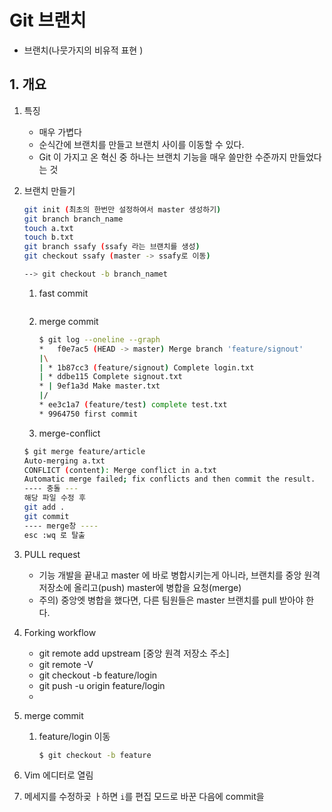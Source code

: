 # Git 브랜치

- 브랜치(나뭇가지의 비유적 표현 )

## 1. 개요

1. 특징

   - 매우 가볍다
   - 순식간에 브랜치를 만들고 브랜치 사이를 이동할 수 있다.
   - Git 이 가지고 온 혁신 중 하나는 브랜치 기능을 매우 쓸만한 수준까지 만들었다는 것

   

2. 브랜치 만들기

   ```bash
   git init (최초의 한번만 설정하여서 master 생성하기)
   git branch branch_name
   touch a.txt
   touch b.txt
   git branch ssafy (ssafy 라는 브랜치를 생성)
   git checkout ssafy (master -> ssafy로 이동)
   
   --> git checkout -b branch_namet
   ```

   

   1. fast commit

      ```bash
      
      ```

   2. merge commit

      ```bash
      $ git log --oneline --graph
      *   f0e7ac5 (HEAD -> master) Merge branch 'feature/signout'
      |\
      | * 1b87cc3 (feature/signout) Complete login.txt
      | * ddbe115 Complete signout.txt
      * | 9ef1a3d Make master.txt
      |/
      * ee3c1a7 (feature/test) complete test.txt
      * 9964750 first commit
      
      ```

   3.  merge-conflict

      ```bash
      $ git merge feature/article
      Auto-merging a.txt
      CONFLICT (content): Merge conflict in a.txt
      Automatic merge failed; fix conflicts and then commit the result.
      ---- 충돌 ---
      해당 파일 수정 후 
      git add .
      git commit
      ---- merge창 ----
      esc :wq 로 탈출
      
      ```

      

3. PULL request

   - 기능 개발을 끝내고 master 에 바로 병합시키는게 아니라, 브랜치를 중앙 원격 저장소에 올리고(push) master에 병합을 요청(merge)
   - 주의) 중앙엣 병합을 했다면, 다른 팀원들은 master 브랜치를 pull 받아야 한다.

4. Forking workflow

   - git remote add upstream [중앙 원격 저장소 주소]
   - git remote -V
   - git checkout -b feature/login
   - git push -u origin feature/login
   - 



2. merge commit

   1. feature/login 이동

      ```bash
      $ git checkout -b feature
      ```



3. Vim 에디터로 열림
4. 메세지를 수정하곶 ㅏ하면 `i`를 편집 모드로 바꾼 다음에 commit을 